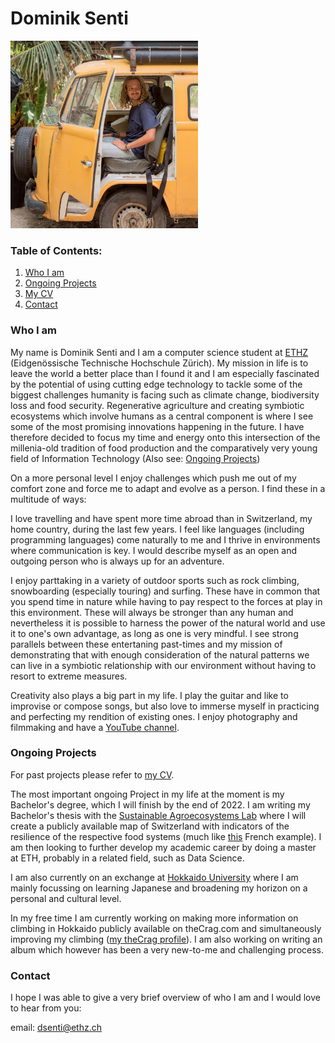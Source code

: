 # Dominik Senti

<img src="facebookpp.jpg" alt="" width="300"/>

### Table of Contents:
1. [Who I am](#WIA)
2. [Ongoing Projects](#OP)
3. [My CV](https://github.com/dsenti/dsenti.github.io/blob/main/CV_Dominik_Senti.pdf)
4. [Contact](#Contact)

### Who I am <a name="WIA" />

My name is Dominik Senti and I am a computer science student at [ETHZ](https://ethz.ch) (Eidgenössische Technische Hochschule Zürich). My mission in life is to leave the world a better place than I found it and I am especially fascinated by the potential of using cutting edge technology to tackle some of the biggest challenges humanity is facing such as climate change, biodiversity loss and food security. Regenerative agriculture and creating symbiotic ecosystems which involve humans as a central component is where I see some of the most promising innovations happening in the future. I have therefore decided to focus my time and energy onto this intersection of the millenia-old tradition of food production and the comparatively very young field of Information Technology (Also see: [Ongoing Projects](#OP))

On a more personal level I enjoy challenges which push me out of my comfort zone and force me to adapt and evolve as a person. I find these in a multitude of ways:

I love travelling and have spent more time abroad than in Switzerland, my home country, during the last few years. I feel like languages (including programming languages) come naturally to me and I thrive in environments where communication is key. I would describe myself as an open and outgoing person who is always up for an adventure.

I enjoy parttaking in a variety of outdoor sports such as rock climbing, snowboarding (especially touring) and surfing. These have in common that you spend time in nature while having to pay respect to the forces at play in this environment. These will always be stronger than any human and nevertheless it is possible to harness the power of the natural world and use it to one's own advantage, as long as one is very mindful. I see strong parallels between these entertaning past-times and my mission of demonstrating that with enough consideration of the natural patterns we can live in a symbiotic relationship with our environment without having to resort to extreme measures.

Creativity also plays a big part in my life. I play the guitar and like to improvise or compose songs, but also love to immerse myself in practicing and perfecting my rendition of existing ones. I enjoy photography and filmmaking and have a [YouTube channel](https://www.youtube.com/dominiksenti). 

### Ongoing Projects <a name="OP" />
For past projects please refer to [my CV](https://github.com/dsenti/dsenti.github.io/blob/main/CV_Dominik_Senti.pdf).

The most important ongoing Project in my life at the moment is my Bachelor's degree, which I will finish by the end of 2022. I am writing my Bachelor's thesis with the [Sustainable Agroecosystems Lab](https://sae.ethz.ch/) where I will create a publicly available map of Switzerland with indicators of the resilience of the respective food systems (much like [this](https://crater.resiliencealimentaire.org/carte.html) French example). I am then looking to further develop my academic career by doing a master at ETH, probably in a related field, such as Data Science.

I am also currently on an exchange at [Hokkaido University](https://www.hokudai.ac.jp/) where I am mainly focussing on learning Japanese and broadening my horizon on a personal and cultural level.

In my free time I am currently working on making more information on climbing in Hokkaido publicly available on theCrag.com and simultaneously improving my climbing ([my theCrag profile](https://www.thecrag.com/climber/sentini)). I am also working on writing an album which however has been a very new-to-me and challenging process.



### Contact <a name="Contact">
I hope I was able to give a very brief overview of who I am and I would love to hear from you:
  
  email: dsenti@ethz.ch
